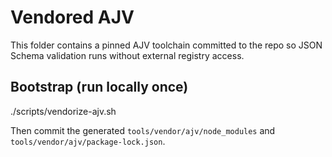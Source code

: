 # Vendored AJV
This folder contains a pinned AJV toolchain committed to the repo so JSON Schema validation runs without external registry access.

## Bootstrap (run locally once)
./scripts/vendorize-ajv.sh

Then commit the generated `tools/vendor/ajv/node_modules` and `tools/vendor/ajv/package-lock.json`.
